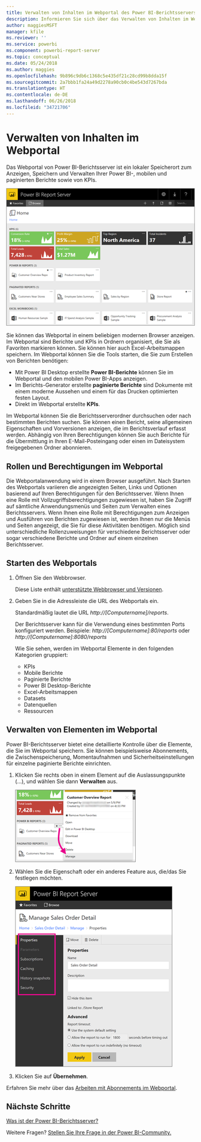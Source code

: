 ```yaml
---
title: Verwalten von Inhalten im Webportal des Power BI-Berichtsservers
description: Informieren Sie sich über das Verwalten von Inhalten im Webportal des Power BI-Berichtsservers.
author: maggiesMSFT
manager: kfile
ms.reviewer: ''
ms.service: powerbi
ms.component: powerbi-report-server
ms.topic: conceptual
ms.date: 05/24/2018
ms.author: maggies
ms.openlocfilehash: 9b896c9db6c1368c5e435df21c28cd99b8dda15f
ms.sourcegitcommit: 2a7bbb1fa24a49d2278a90cb0c4be543d7267bda
ms.translationtype: HT
ms.contentlocale: de-DE
ms.lasthandoff: 06/26/2018
ms.locfileid: "34721706"
---
```

# <a name="manage-content-in-the-web-portal"></a>Verwalten von Inhalten im Webportal 
Das Webportal von Power BI-Berichtsserver ist ein lokaler Speicherort zum Anzeigen, Speichern und Verwalten Ihrer Power BI-, mobilen und paginierten Berichte sowie von KPIs.

![Webportal von Berichtsserver](media/getting-around/report-server-web-portal.png)

Sie können das Webportal in einem beliebigen modernen Browser anzeigen. Im Webportal sind Berichte und KPIs in Ordnern organisiert, die Sie als Favoriten markieren können. Sie können hier auch Excel-Arbeitsmappen speichern. Im Webportal können Sie die Tools starten, die Sie zum Erstellen von Berichten benötigen:

* Mit Power BI Desktop erstellte **Power BI-Berichte** können Sie im Webportal und den mobilen Power BI-Apps anzeigen.
* Im Berichts-Generator erstellte **paginierte Berichte** sind Dokumente mit einem moderne Aussehen und einem für das Drucken optimierten festen Layout.
* Direkt im Webportal erstellte **KPIs**.

Im Webportal können Sie die Berichtsserverordner durchsuchen oder nach bestimmten Berichten suchen. Sie können einen Bericht, seine allgemeinen Eigenschaften und Vorversionen anzeigen, die im Berichtsverlauf erfasst werden. Abhängig von Ihren Berechtigungen können Sie auch Berichte für die Übermittlung in Ihren E-Mail-Posteingang oder einen im Dateisystem freigegebenen Ordner abonnieren.

## <a name="web-portal-roles-and-permissions"></a>Rollen und Berechtigungen im Webportal
Die Webportalanwendung wird in einem Browser ausgeführt. Nach Starten des Webportals variieren die angezeigten Seiten, Links und Optionen basierend auf Ihren Berechtigungen für den Berichtsserver. Wenn Ihnen eine Rolle mit Vollzugriffsberechtigungen zugewiesen ist, haben Sie Zugriff auf sämtliche Anwendungsmenüs und Seiten zum Verwalten eines Berichtsservers. Wenn Ihnen eine Rolle mit Berechtigungen zum Anzeigen und Ausführen von Berichten zugewiesen ist, werden Ihnen nur die Menüs und Seiten angezeigt, die Sie für diese Aktivitäten benötigen. Möglich sind unterschiedliche Rollenzuweisungen für verschiedene Berichtsserver oder sogar verschiedene Berichte und Ordner auf einem einzelnen Berichtsserver.

## <a name="start-the-web-portal"></a>Starten des Webportals
1. Öffnen Sie den Webbrowser.
   
    Diese Liste enthält [unterstützte Webbrowser und Versionen](browser-support.md).
2. Geben Sie in die Adressleiste die URL des Webportals ein.
   
    Standardmäßig lautet die URL *http://[Computername]/reports*.
   
    Der Berichtsserver kann für die Verwendung eines bestimmten Ports konfiguriert werden. Beispiele: *http://[Computername]:80/reports* oder *http://[Computername]:8080/reports*
   
    Wie Sie sehen, werden im Webportal Elemente in den folgenden Kategorien gruppiert:
   
   * KPIs
   * Mobile Berichte
   * Paginierte Berichte
   * Power BI Desktop-Berichte
   * Excel-Arbeitsmappen
   * Datasets
   * Datenquellen
   * Ressourcen

## <a name="manage-items-in-the-web-portal"></a>Verwalten von Elementen im Webportal
Power BI-Berichtsserver bietet eine detaillierte Kontrolle über die Elemente, die Sie im Webportal speichern. Sie können beispielsweise Abonnements, die Zwischenspeicherung, Momentaufnahmen und Sicherheitseinstellungen für einzelne paginierte Berichte einrichten.

1. Klicken Sie rechts oben in einem Element auf die Auslassungspunkte (...), und wählen Sie dann **Verwalten** aus.
   
    ![„Verwalten“ auswählen](media/getting-around/report-server-web-portal-manage-ellipsis.png)
2. Wählen Sie die Eigenschaft oder ein anderes Feature aus, die/das Sie festlegen möchten.
   
    ![Eigenschaft auswählen](media/getting-around/report-server-web-portal-manage-properties.png)
3. Klicken Sie auf **Übernehmen**.

Erfahren Sie mehr über das [Arbeiten mit Abonnements im Webportal](https://docs.microsoft.com/sql/reporting-services/working-with-subscriptions-web-portal).

## <a name="next-steps"></a>Nächste Schritte
[Was ist der Power BI-Berichtsserver?](get-started.md)

Weitere Fragen? [Stellen Sie Ihre Frage in der Power BI-Community.](https://community.powerbi.com/)

